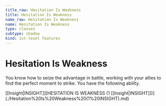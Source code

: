 ```yaml
---
title_raw: Hesitation Is Weakness
title: Hesitation Is Weakness
name_raw: Hesitation Is Weakness
name: Hesitation Is Weakness
type: classes
subtype: shadow
kind: 1st-level features
---
```


# Hesitation Is Weakness

You know how to seize the advantage in battle, working with your allies to find the perfect moment to strike. You have the following ability.

[[Insight|INSIGHT]]\[HESITATION IS WEAKNESS (1 [[Insight|INSIGHT]])\](./Hesitation%20Is%20Weakness%20(1%20INSIGHT).md)
